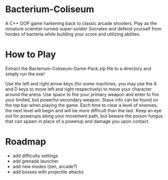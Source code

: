 # Bacterium-Coliseum
A C++ OOP game harkening back to classic arcade shooters. Play as the minature scientist-turned-super-soldier Socrates and defend yourself from hordes of bacteria while building your score and utilizing abilites.

# How to Play
Extract the Bacterium-Coliseum-Game-Pack.zip file to a directory and simply run the exe! 

Use the left and right arrow keys (for some machines, you may use the A and D keys to move left and right respectively) to move your character around the arena. Use space to fire your primary weapon and enter to fire your limited, but powerful secondary weapon. Staus info can be found on the top bar when playing the game. Each time to clear a level of enemies, the next level will begin and will be more difficult than the last. Keep an eye out for powerups along your movement path, but beware the poison fungus that can spawn in place of a powerup and damage you upon contact.

# Roadmap
- add difficulty settings
- add grenade launcher
- add new modes (zen, arcade?)
- add bosses with projectile attacks
